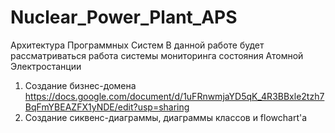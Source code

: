# Nuclear_Power_Plant_APS
Архитектура Программных Систем
В данной работе будет рассматриваться работа системы мониторинга состояния Атомной Электростанции
1) Создание бизнес-домена
https://docs.google.com/document/d/1uFRnwmjaYD5qK_4R3BBxle2tzh7BqFmYBEAZFX1yNDE/edit?usp=sharing
2) Создание сиквенс-диаграммы, диаграммы классов и flowchart'а
